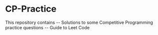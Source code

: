 # CP-Practice
This repository contains 
 -- Solutions to some Competitive Programming practice questions
 -- Guide to Leet Code

